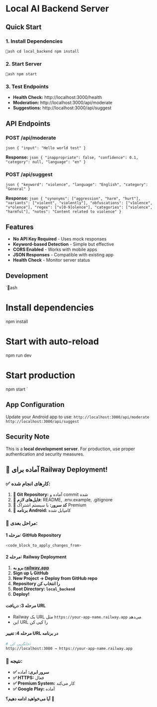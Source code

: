 ﻿# Local AI Backend Server

##  Quick Start

### 1. Install Dependencies
`ash
cd local_backend
npm install
`

### 2. Start Server
`ash
npm start
`

### 3. Test Endpoints
- **Health Check:** http://localhost:3000/health
- **Moderation:** http://localhost:3000/api/moderate
- **Suggestions:** http://localhost:3000/api/suggest

##  API Endpoints

### POST /api/moderate
`json
{
  "input": "Hello world test"
}
`

**Response:**
`json
{
  "inappropriate": false,
  "confidence": 0.1,
  "category": null,
  "language": "en"
}
`

### POST /api/suggest
`json
{
  "keyword": "violence",
  "language": "English",
  "category": "General"
}
`

**Response:**
`json
{
  "synonyms": ["aggression", "harm", "hurt"],
  "variants": ["violent", "violently"],
  "obfuscations": ["v1olence", "v*olence"],
  "regex": ["v[0-9]olence"],
  "categories": ["violence", "harmful"],
  "notes": "Content related to violence"
}
`

##  Features

-  **No API Key Required** - Uses mock responses
-  **Keyword-based Detection** - Simple but effective
-  **CORS Enabled** - Works with mobile apps
-  **JSON Responses** - Compatible with existing app
-  **Health Check** - Monitor server status

##  Development

`ash
# Install dependencies
npm install

# Start with auto-reload
npm run dev

# Start production
npm start
`

##  App Configuration

Update your Android app to use:
`
http://localhost:3000/api/moderate
http://localhost:3000/api/suggest
`

##  Security Note

This is a **local development server**. For production, use proper authentication and security measures.

## 🎯 **آماده برای Railway Deployment!**

### **✅ کارهای انجام شده:**

1. **📁 Git Repository:** آماده و commit شده
2. **📄 فایل‌های لازم:** README, .env.example, .gitignore
3. **🚀 کد سرور:** با سیستم اشتراک Premium
4. **📱 برنامه Android:** کامپایل شده

### **🚀 مراحل بعدی:**

#### **مرحله 1: GitHub Repository**
```bash
<code_block_to_apply_changes_from>
```

#### **مرحله 2: Railway Deployment**
1. **برو به [railway.app](https://railway.app)**
2. **Sign up با GitHub**
3. **New Project → Deploy from GitHub repo**
4. **Repository را انتخاب کن**
5. **Root Directory: `local_backend`**
6. **Deploy!**

#### **مرحله 3: دریافت URL**
- Railway یک URL مثل `https://your-app-name.railway.app` می‌دهد
- این URL را کپی کن

#### **مرحله 4: تغییر URL در برنامه**
```bash
# جایگزین کن:
http://localhost:3000 → https://your-app-name.railway.app
```

### **🎉 نتیجه:**
- **✅ سرور ابری:** آماده
- **✅ HTTPS:** فعال
- **✅ Premium System:** کار می‌کند
- **✅ Google Play:** آماده

**آیا می‌خواهید ادامه دهیم؟** 🚀

